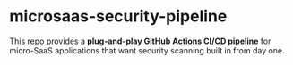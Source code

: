 # microsaas-security-pipeline
This repo provides a **plug-and-play GitHub Actions CI/CD pipeline** for micro-SaaS applications that want security scanning built in from day one.
